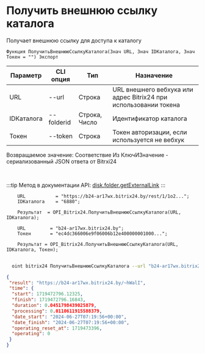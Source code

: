 ﻿---
sidebar_position: 6
---

# Получить внешнюю ссылку каталога
 Получает внешнюю ссылку для доступа к каталогу



`Функция ПолучитьВнешнююСсылкуКаталога(Знач URL, Знач IDКаталога, Знач Токен = "") Экспорт`

  | Параметр | CLI опция | Тип | Назначение |
  |-|-|-|-|
  | URL | --url | Строка | URL внешнего вебхука или адрес Bitrix24 при использовании токена |
  | IDКаталога | --folderid | Строка, Число | Идентификатор каталога |
  | Токен | --token | Строка | Токен авторизации, если используется не вебхук |

  
  Возвращаемое значение:   Соответствие Из КлючИЗначение - сериализованный JSON ответа от Bitrxi24

<br/>

:::tip
Метод в документации API: [disk.folder.getExternalLink](https://dev.1c-bitrix.ru/rest_help/disk/folder/disk_folder_getexternallink.php)
:::
<br/>


```bsl title="Пример кода"
    URL           = "https://b24-ar17wx.bitrix24.by/rest/1/1o2...";
    IDКаталога    = "6880";

    Результат  = OPI_Bitrix24.ПолучитьВнешнююСсылкуКаталога(URL, IDКаталога);

    URL         = "b24-ar17wx.bitrix24.by";
    Токен       = "ec4dc366006e9f06006b12e400000001000...";

    Результат = OPI_Bitrix24.ПолучитьВнешнююСсылкуКаталога(URL, IDКаталога, Токен);
```



```sh title="Пример команды CLI"
    
  oint bitrix24 ПолучитьВнешнююСсылкуКаталога --url "b24-ar17wx.bitrix24.by" --folderid "2490" --token "56898d66006e9f06006b12e400000001000..."

```

```json title="Результат"
{
 "result": "https://b24-ar17wx.bitrix24.by/~hWalI",
 "time": {
  "start": 1719472796.12325,
  "finish": 1719472796.16843,
  "duration": 0.0451798439025879,
  "processing": 0.0110611915588379,
  "date_start": "2024-06-27T07:19:56+00:00",
  "date_finish": "2024-06-27T07:19:56+00:00",
  "operating_reset_at": 1719473396,
  "operating": 0
 }
}
```
